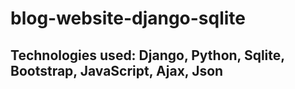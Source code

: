 # blog-website-django-sqlite
## Technologies used: Django, Python, Sqlite, Bootstrap, JavaScript, Ajax, Json
